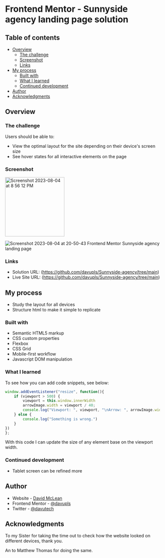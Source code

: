# Frontend Mentor - Sunnyside agency landing page solution

## Table of contents

- [Overview](#overview)
  - [The challenge](#the-challenge)
  - [Screenshot](#screenshot)
  - [Links](#links)
- [My process](#my-process)
  - [Built with](#built-with)
  - [What I learned](#what-i-learned)
  - [Continued development](#continued-development)
- [Author](#author)
- [Acknowledgments](#acknowledgments)

## Overview

### The challenge

Users should be able to:

- View the optimal layout for the site depending on their device's screen size
- See hover states for all interactive elements on the page

### Screenshot
<img width="193" alt="Screenshot 2023-08-04 at 8 56 12 PM" src="https://github.com/davupls/Sunnyside-agency/assets/47851457/116c5807-cb9a-403a-af5b-24e4f2c2a2f6">

<br />

![Screenshot 2023-08-04 at 20-50-43 Frontend Mentor Sunnyside agency landing page](https://github.com/davupls/Sunnyside-agency/assets/47851457/2d93cc24-a3e6-4c91-ad9b-f9befaef08a9)

### Links

- Solution URL: (https://github.com/davupls/Sunnyside-agency/tree/main)
- Live Site URL: (https://github.com/davupls/Sunnyside-agency/tree/main)

## My process

- Study the layout for all devices
- Structure html to make it simple to replicate

### Built with

- Semantic HTML5 markup
- CSS custom properties
- Flexbox
- CSS Grid
- Mobile-first workflow
- Javascript DOM manipulation

### What I learned

To see how you can add code snippets, see below:

```js
window.addEventListener("resize", function(){
    if (viewport > 500) {
        viewport = this.window.innerWidth
        arrowImage.width = viewport / 40;
        console.log("Viewport: ", viewport, "\nArrow: ", arrowImage.width);
    } else {
        console.log("Something is wrong.")
    }
})
};
```
With this code I can update the size of any element base on the viewport width.

### Continued development

- Tablet screen can be refined more


## Author

- Website - [David McLean](https://www.davidmlean.dev)
- Frontend Mentor - [@davupls](https://www.frontendmentor.io/profile/davupls)
- Twitter - [@davutech](https://www.twitter.com/davutech)

## Acknowledgments

To my Sister for taking the time out to check how the website looked on different devices, thank you.

An to Matthew Thomas for doing the same.
